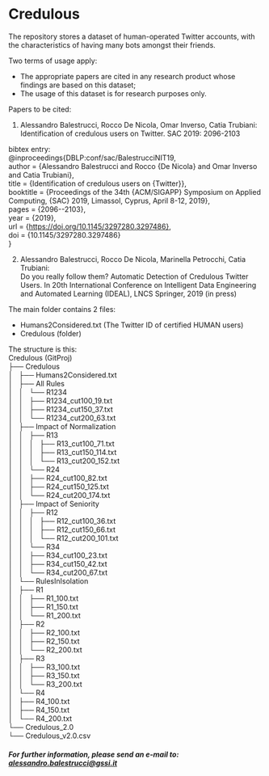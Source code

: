 # Credulous

The repository stores a dataset of human-operated Twitter accounts, with
the characteristics of having many bots amongst their friends.

Two terms of usage apply:

- The appropriate papers are cited in any research product whose
findings are based on this dataset;
- The usage of this dataset is for research purposes only.

Papers to be cited:

1) Alessandro Balestrucci, Rocco De Nicola, Omar Inverso, Catia
Trubiani:
Identification of credulous users on Twitter. SAC 2019: 2096-2103

bibtex entry:  
@inproceedings{DBLP:conf/sac/BalestrucciNIT19,  
   author    = {Alessandro Balestrucci and
                Rocco {De Nicola} and
                Omar Inverso and
                Catia Trubiani},  
   title     = {Identification of credulous users on {Twitter}},  
   booktitle = {Proceedings of the 34th {ACM/SIGAPP} Symposium on Applied
Computing,
                {SAC} 2019, Limassol, Cyprus, April 8-12, 2019},  
   pages     = {2096--2103},  
   year      = {2019},  
   url       = {https://doi.org/10.1145/3297280.3297486},  
   doi       = {10.1145/3297280.3297486}  
}  

2) Alessandro Balestrucci, Rocco De Nicola, Marinella Petrocchi, Catia Trubiani:  
Do you really follow them? Automatic Detection of Credulous Twitter Users. In 20th International Conference on Intelligent Data Engineering and Automated Learning (IDEAL), LNCS Springer, 2019 (in press)

The main folder contains 2 files:
- Humans2Considered.txt (The Twitter ID of certified HUMAN users)
- Credulous (folder)

The structure is this:  
Credulous (GitProj)   
├── Credulous   
│   ├── Humans2Considered.txt   
│   ├── All Rules   
│   │   └── R1234   
│   │       ├── R1234_cut100_19.txt   
│   │       ├── R1234_cut150_37.txt   
│   │       └── R1234_cut200_63.txt   
│   ├── Impact of Normalization   
│   │   ├── R13   
│   │   │   ├── R13_cut100_71.txt   
│   │   │   ├── R13_cut150_114.txt   
│   │   │   └── R13_cut200_152.txt   
│   │   └── R24   
│   │       ├── R24_cut100_82.txt   
│   │       ├── R24_cut150_125.txt   
│   │       └── R24_cut200_174.txt   
│   ├── Impact of Seniority   
│   │   ├── R12   
│   │   │   ├── R12_cut100_36.txt   
│   │   │   ├── R12_cut150_66.txt   
│   │   │   └── R12_cut200_101.txt   
│   │   └── R34   
│   │       ├── R34_cut100_23.txt   
│   │       ├── R34_cut150_42.txt   
│   │       └── R34_cut200_67.txt   
│   └── RulesInIsolation   
│       ├── R1   
│       │   ├── R1_100.txt   
│       │   ├── R1_150.txt   
│       │   └── R1_200.txt   
│       ├── R2   
│       │   ├── R2_100.txt   
│       │   ├── R2_150.txt   
│       │   └── R2_200.txt   
│       ├── R3   
│       │   ├── R3_100.txt   
│       │   ├── R3_150.txt   
│       │   └── R3_200.txt   
│       └── R4   
│           ├── R4_100.txt   
│           ├── R4_150.txt   
│           └── R4_200.txt   
└── Credulous_2.0   
     └── Credulous_v2.0.csv   

##### For further information, please send an e-mail to: alessandro.balestrucci@gssi.it
